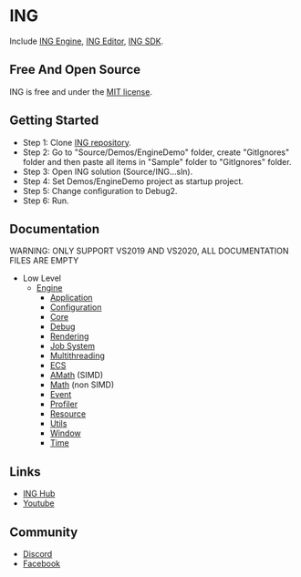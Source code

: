 # ING #
Include [ING Engine](https://github.com/INGTechnologies/ING/blob/main/Documentation/Engine/Engine.md), [ING Editor](https://github.com/INGTechnologies/ING/blob/main/Documentation/Editor/Editor.md), [ING SDK](https://github.com/INGTechnologies/ING/blob/main/Documentation/SDK/SDK.md).


## Free And Open Source ##
ING is free and under the [MIT license](https://github.com/INGTechnologies/ING/blob/main/LICENSE).


## Getting Started ##
- Step 1: Clone [ING repository](https://github.com/INGTechnologies/ING).
- Step 2: Go to "Source/Demos/EngineDemo" folder, create "GitIgnores" folder and then paste all items in "Sample" folder to "GitIgnores" folder.
- Step 3: Open ING solution (Source/ING...sln).
- Step 4: Set Demos/EngineDemo project as startup project.
- Step 5: Change configuration to Debug2.
- Step 6: Run.


## Documentation ##
WARNING: ONLY SUPPORT VS2019 AND VS2020, ALL DOCUMENTATION FILES ARE EMPTY
- Low Level
  + [Engine](https://github.com/INGTechnologies/ING/blob/main/Documentation/Engine/Engine.md)
    - [Application](https://github.com/INGTechnologies/ING/blob/main/Documentation/Engine/Application/Application.md)
    - [Configuration](https://github.com/INGTechnologies/ING/blob/main/Documentation/Engine/Configuration/Configuration.md)
    - [Core](https://github.com/INGTechnologies/ING/blob/main/Documentation/Engine/Core/Core.md)
    - [Debug](https://github.com/INGTechnologies/ING/blob/main/Documentation/Engine/Debug/Debug.md)
    - [Rendering](https://github.com/INGTechnologies/ING/blob/main/Documentation/Engine/Rendering/Rendering.md)
    - [Job System](https://github.com/INGTechnologies/ING/blob/main/Documentation/Engine/JobSystem/JobSystem.md)
    - [Multithreading](https://github.com/INGTechnologies/ING/blob/main/Documentation/Engine/Multithreading/Multithreading.md)
    - [ECS](https://github.com/INGTechnologies/ING/blob/main/Documentation/Engine/ECS/ECS.md)
    - [AMath](https://github.com/INGTechnologies/ING/blob/main/Documentation/Engine/AMath/AMath.md) (SIMD)
    - [Math](https://github.com/INGTechnologies/ING/blob/main/Documentation/Engine/Math/Math.md) (non SIMD)
    - [Event](https://github.com/INGTechnologies/ING/blob/main/Documentation/Engine/Event/Event.md)
    - [Profiler](https://github.com/INGTechnologies/ING/blob/main/Documentation/Engine/Profiler/Profiler.md)
    - [Resource](https://github.com/INGTechnologies/ING/blob/main/Documentation/Engine/Resource/Resource.md)
    - [Utils](https://github.com/INGTechnologies/ING/blob/main/Documentation/Engine/Utils/Utils.md)
    - [Window](https://github.com/INGTechnologies/ING/blob/main/Documentation/Engine/Window/Window.md)
    - [Time](https://github.com/INGTechnologies/ING/blob/main/Documentation/Engine/Time/Time.md)


## Links ##
+ [ING Hub](https://github.com/INGTechnologies/INGHub)
+ [Youtube](https://www.youtube.com/channel/UCa4_lMxQZJ1B0prRB4w93wA)


## Community
+ [Discord](https://discord.gg/5BYVT6QJkf)
+ [Facebook](https://www.facebook.com/groups/654915242378688)
